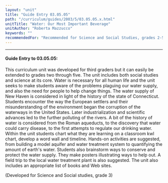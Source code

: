 ```yaml
---
layout: "unit"
title: "Guide Entry 03.05.05"
path: "/curriculum/guides/2003/5/03.05.05.x.html"
unitTitle: "Water: Our Most Important Beverage"
unitAuthor: "Roberta Mazzucco"
keywords: ""
recommendedFor: "Recommended for Science and Social Studies, grades 2-5."
---
```

<body>
<hr/>
<h4>
Guide Entry to 03.05.05:
</h4>
<p>
This curriculum unit was developed for third graders but it can easily be extended to grades two through five. The unit includes both social studies and science at its core. Water is necessary for all human life and the unit seeks to make students aware of the problems plaguing our water supply, and also the need for people to help change things. The water supply of New Haven is considered in light of the history of the state of Connecticut. Students encounter the way the European settlers and their misunderstanding of the environment began the corruption of the waterways in the United States. Later industrialization and scientific advances led to the further polluting of the rivers. A bit of the history of water is considered from the Roman aqueducts, to the discovery that water could carry disease, to the first attempts to regulate our drinking water. Within the unit students chart what they are learning on a classroom kwl chart, develop a word wall and timeline. Hands-on activities are suggested, from building a model aquifer and water treatment system to quantifying the amount of earth's water. Students also brainstorm ways to conserve and protect the water supply. They make posters illustrating ways to help out. A field trip to the local water treatment plant is also suggested. The unit also includes an appropriate list of books and Web sites.
</p>
<p>
(Developed for Science and Social studies, grade 3)
</p>
</body>
